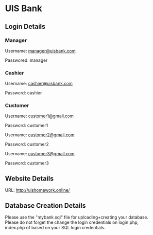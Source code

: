 # UIS Bank
## Login Details
### Manager

Username: manager@uisbank.com

Passwored: manager

### Cashier

Username: cashier@uisbank.com

Password: cashier

### Customer

Username: customer1@gmail.com

Password: customer1

Username: customer2@gmail.com

Password: customer2

Username: customer3@gmail.com

Password: customer3

## Website Details
URL: http://uishomework.online/

## Database Creation Details
Please use the "mybank.sql" file for uploading+creating your database. Please do not forget the change the login credentials on login.php, index.php of based on your  SQL login credentials.
